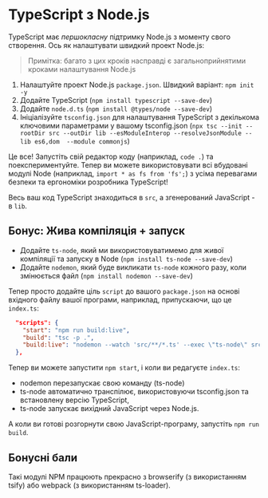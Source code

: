 # TypeScript з Node.js
TypeScript має *першокласну* підтримку Node.js з моменту свого створення. Ось як налаштувати швидкий проект Node.js:

> Примітка: багато з цих кроків насправді є загальноприйнятими кроками налаштування Node.js

1. Налаштуйте проект Node.js `package.json`. Швидкий варіант: `npm init -y`
1. Додайте TypeScript (`npm install typescript --save-dev`)
1. Додайте `node.d.ts` (`npm install @types/node --save-dev`)
1. Ініціалізуйте `tsconfig.json` для налаштування TypeScript з декількома ключовими параметрами у вашому tsconfig.json (`npx tsc --init --rootDir src --outDir lib --esModuleInterop --resolveJsonModule --lib es6,dom  --module commonjs`)

Це все! Запустіть свій редактор коду (наприклад, `code .`) та поекспериментуйте. Тепер ви можете використовувати всі вбудовані модулі Node (наприклад, `import * as fs from 'fs';`) з усіма перевагами безпеки та ергономіки розробника TypeScript!

Весь ваш код TypeScript знаходиться в `src`, а згенерований JavaScript - в `lib`.

## Бонус: Жива компіляція + запуск
* Додайте `ts-node`, який ми використовуватимемо для живої компіляції та запуску в Node (`npm install ts-node --save-dev`)
* Додайте `nodemon`, який буде викликати `ts-node` кожного разу, коли змінюється файл (`npm install nodemon --save-dev`)

Тепер просто додайте ціль `script` до вашого `package.json` на основі вхідного файлу вашої програми, наприклад, припускаючи, що це `index.ts`:

```json
  "scripts": {
    "start": "npm run build:live",
    "build": "tsc -p .",
    "build:live": "nodemon --watch 'src/**/*.ts' --exec \"ts-node\" src/index.ts"
  },
```

Тепер ви можете запустити `npm start`, і коли ви редагуєте `index.ts`:

* nodemon перезапускає свою команду (ts-node)
* ts-node автоматично транспілює, використовуючи tsconfig.json та встановлену версію TypeScript,
* ts-node запускає вихідний JavaScript через Node.js.

А коли ви готові розгорнути свою JavaScript-програму, запустіть `npm run build`.

## Бонусні бали

Такі модулі NPM працюють прекрасно з browserify (з використанням tsify) або webpack (з використанням ts-loader).